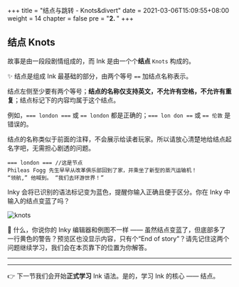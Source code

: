 +++
title = "结点与跳转 - Knots&divert"
date = 2021-03-06T15:09:55+08:00
weight = 14
chapter = false
pre = "<b>2. </b>"
+++

## 结点 Knots

故事是由一段段剧情组成的，而 Ink 是由一个个**结点** `Knots` 构成的。

✨ 结点是组成 Ink 最基础的部分，由两个等号 `==` 加结点名称表示。

结点左侧至少要有两个等号；**结点的名称仅支持英文，不允许有空格，不允许有重复**；结点标记下的内容均属于这个结点。

例如，`=== london ===` 或 `== london` 都是正确的；`=== lon don ==` 或 `== 伦敦` 是错误的。

结点的名称类似于前面的注释，不会展示给读者玩家。所以请放心清楚地给结点起名字吧，无需担心剧透的问题。

```
=== london === //这是节点
Phileas Fogg 先生早早从改革俱乐部回到了家，并乘坐了新型的蒸汽运输机！   
“领航,” 他喊到。 “我们去环游世界！”
```

Inky 会将已识别的语法标记变为蓝色，提醒你输入正确且便于区分。你在 Inky 中输入的结点变蓝了吗？

![knots](/images/learn/knots.png)

🤔 什么，你说你的 Inky 编辑器和例图不一样 —— 虽然结点变蓝了，但底部多了一行黄色的警告？预览区也没显示内容，只有个“End of story”？请先记住这两个问题继续学习，我们会在本页靠下的位置为你解答。

---

---

👉 下一节我们会开始**正式学习** Ink 语法。是的，学习 Ink 的核心 —— 结点。
